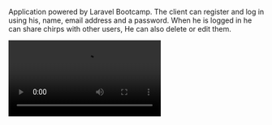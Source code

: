 Application powered by Laravel Bootcamp. The client can register and log in using his, name, email address and a password. When he is logged in he can share chirps with other users, He can also delete or edit them.

![](Laravel.mkv)